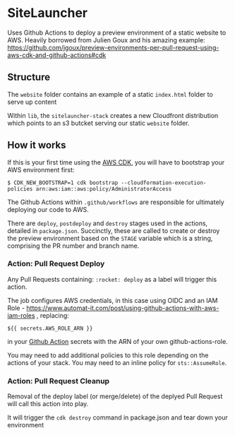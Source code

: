 # SiteLauncher

Uses Github Actions to deploy a preview environment of a static website to AWS.
Heavily borrowed from Julien Goux and his amazing example: https://github.com/jgoux/preview-environments-per-pull-request-using-aws-cdk-and-github-actions#cdk


## Structure

The `website` folder contains an example of a static `index.html` folder to serve up content

Within `lib`, the `sitelauncher-stack` creates a new Cloudfront distribution which points to an s3 butcket serving our static `website` folder.

## How it works

If this is your first time using the [AWS CDK](https://docs.aws.amazon.com/cdk/v2/guide/work-with-cdk-typescript.html), you will have to bootstrap your AWS environment first: 

    $ CDK_NEW_BOOTSTRAP=1 cdk bootstrap --cloudformation-execution-policies arn:aws:iam::aws:policy/AdministratorAccess

The Github Actions within `.github/workflows` are responsible for ultimately deploying our code to AWS.

There are `deploy`, `postdeploy` and `destroy` stages used in the actions, detailed in `package.json`. Succinctly, these are called to create or destroy the preview environment based on the `STAGE` variable which is a string, comprising the PR number and branch name. 

### Action: Pull Request Deploy

Any Pull Requests containing: `:rocket: deploy` as a label will trigger this action.

The job configures AWS credentials, in this case using OIDC and an IAM Role - https://www.automat-it.com/post/using-github-actions-with-aws-iam-roles , replacing: 

    ${{ secrets.AWS_ROLE_ARN }} 
    
in your [Github Action](https://docs.github.com/en/actions/security-guides/encrypted-secrets) secrets with the ARN of your own github-actions-role. 

You may need to add additional policies to this role depending on the actions of your stack. You may need to an inline policy for `sts::AssumeRole`. 
### Action: Pull Request Cleanup

Removal of the deploy label (or merge/delete) of the deplyed Pull Request will call this action into play.

It will trigger the `cdk destroy` command in package.json and tear down your environment

